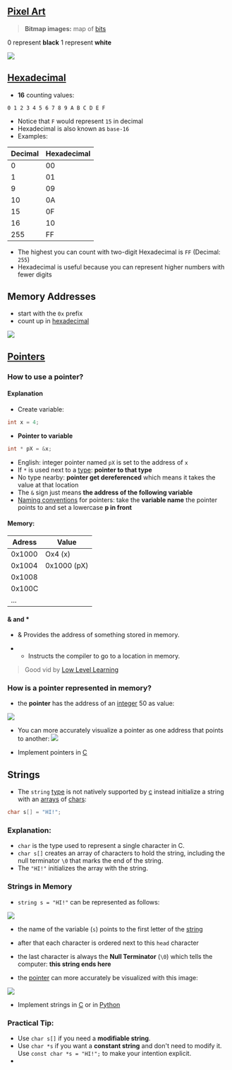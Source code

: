 ## [Pixel Art](pixel-art.md)

> **Bitmap images:** map of [bits](binary.md) 

 0 represent **black**
 1 represent **white**

![](pixel_art.png)


## [Hexadecimal](hexadecimal.md)

- **16** counting values:
```
0 1 2 3 4 5 6 7 8 9 A B C D E F
```

- Notice that `F` would represent `15` in decimal
- Hexadecimal is also known as `base-16`
- Examples:

| Decimal | Hexadecimal |
| ------- | ----------- |
| 0       | 00          |
| 1       | 01          |
| 9       | 09          |
| 10      | 0A          |
| 15      | 0F          |
| 16      | 10          |
| 255     | FF          |

- The highest you can count with two-digit Hexadecimal is `FF` (Decimal: `255`)
- Hexadecimal is useful because you can represent higher numbers with fewer digits

## Memory Addresses

- start with the `0x` prefix
- count up in [hexadecimal](hexadecimal.md)

![](memory-addresses.png)

## [Pointers](computer-science/docs/c/pointers.md)

### How to use a pointer?

#### Explanation

- Create variable:
```c
int x = 4;
```


- **Pointer to variable**
```c
int * pX = &x;
```

- English: integer pointer named `pX` is set to the address of `x`
- If `*` is used next to a [type](computer-science/docs/c/types.md): **pointer to that type** 
- No type nearby: **pointer get dereferenced** which means it takes the value at that location
- The `&` sign just means **the address of the following variable**
- [Naming conventions](computer-science/docs/c/style.md) for pointers: take the **variable name** the pointer points to and set a lowercase **p in front**

#### Memory:

| Adress | Value       |
| ------ | ----------- |
| 0x1000 | Ox4 (x)     |
| 0x1004 | 0x1000 (pX) |
| 0x1008 |             |
| 0x100C |             |
| ...    |             |

#### & and *

- & Provides the address of something stored in memory.

- * Instructs the compiler to go to a location in memory.



> Good vid by [Low Level Learning](https://www.youtube.com/watch?v=2ybLD6_2gKM&t=438s)

### How is a pointer represented in memory?

- the **pointer** has the address of an [integer](computer-science/docs/c/types.md) 50 as value:

![](pointer-in-memory-1.png)

- You can more accurately visualize a pointer as one address that points to another:
![](pointer-in-memory-2.png)

- Implement pointers in [C](computer-science/docs/c/pointers.md)
## Strings

- The `string` [type](computer-science/docs/c/types.md) is not natively supported by [c](contents-c.md) instead initialize a string with an [arrays](lecture-2-arrays.md) of [chars](computer-science/docs/c/types.md):

```c
char s[] = "HI!"; 
```

### Explanation:

- `char` is the type used to represent a single character in C.
- `char s[]` creates an array of characters to hold the string, including the null terminator `\0` that marks the end of the string.
- The `"HI!"` initializes the array with the string.


### Strings in Memory

- `string s = "HI!"` can be represented as follows:

![](strings-in-memory-1.png)

- the name of the variable (`s`) points to the first letter of the [string](computer-science/docs/python/types.md)
- after that each character is ordered next to this `head` character
- the last character is always the **Null Terminator** (`\0`) which tells the computer: **this string ends here** 


- the [pointer](computer-science/docs/basics/memory/pointers.md) can more accurately be visualized with this image:

![](pointer-in-memory-2.png)



- Implement strings in [C](computer-science/docs/c/strings.md) or in [Python](computer-science/docs/python/variables.md) 

### Practical Tip:

- Use `char s[]` if you need a **modifiable string**.
- Use `char *s` if you want a **constant string** and don't need to modify it. Use `const char *s = "HI!";` to make your intention explicit.
- 